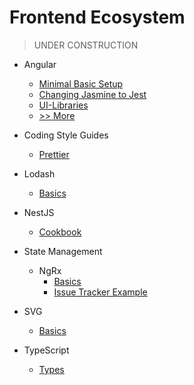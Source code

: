 # Frontend Ecosystem

> UNDER CONSTRUCTION

- Angular

  - [Minimal Basic Setup](Angular/Documentation/Basics/Minimal-Basic-Setup)
  - [Changing Jasmine to Jest](Angular/Documentation/Basics/Minimal-Basic-Setup)
  - [UI-Libraries](Angular/Documentation/UI-Libraries/ReadMe.md)
  - [>> More](Angular/Documentation)

- Coding Style Guides

  - [Prettier](Prettier/ReadMe.md)

- Lodash

  - [Basics](Lodash/ReadMe.md)

- NestJS

  - [Cookbook](NestJS/CookBook/ReadMe.md)

- State Management

  - NgRx
    - [Basics](NgRx/Basic-Example/ReadMe.md)
    - [Issue Tracker Example](NgRx/Issue-Tracker-Example/ReadMe.md)

- SVG

  - [Basics](SVG/ReadMe.md)

- TypeScript
  - [Types](TypeScript/Types/ReadMe.md)
